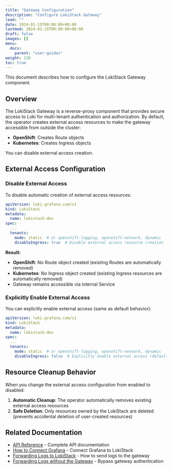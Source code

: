 ```yaml
---
title: "Gateway Configuration"
description: "Configure LokiStack Gateway"
lead: ""
date: 2024-01-15T00:00:00+00:00
lastmod: 2024-01-15T00:00:00+00:00
draft: false
images: []
menu:
  docs:
    parent: "user-guides"
weight: 120
toc: true
---
```


This document describes how to configure the LokiStack Gateway component.

## Overview

The LokiStack Gateway is a reverse-proxy component that provides secure access to Loki for multi-tenant authentication and authorization. By default, the operator creates external access resources to make the gateway accessible from outside the cluster:

- **OpenShift**: Creates Route objects
- **Kubernetes**: Creates Ingress objects

You can disable external access creation.

## External Access Configuration

### Disable External Access

To disable automatic creation of external access resources:

```yaml
apiVersion: loki.grafana.com/v1
kind: LokiStack
metadata:
  name: lokistack-dev
spec:
  ...
  tenants:
    mode: static  # or openshift-logging, openshift-network, dynamic
    disableIngress: true  # Disable external access resource creation
```

**Result:**

- **OpenShift**: No Route object created (existing Routes are automatically removed)
- **Kubernetes**: No Ingress object created (existing Ingress resources are automatically removed)
- Gateway remains accessible via internal Service

### Explicitly Enable External Access

You can explicitly enable external access (same as default behavior):

```yaml
apiVersion: loki.grafana.com/v1
kind: LokiStack
metadata:
  name: lokistack-dev
spec:
  ...
  tenants:
    mode: static  # or openshift-logging, openshift-network, dynamic
    disableIngress: false  # Explicitly enable external access (default)
```

## Resource Cleanup Behavior

When you change the external access configuration from enabled to disabled:

1. **Automatic Cleanup**: The operator automatically removes existing external access resources
2. **Safe Deletion**: Only resources owned by the LokiStack are deleted (prevents accidental deletion of user-created resources)

## Related Documentation

- [API Reference](../operator/api.md) - Complete API documentation
- [How to Connect Grafana](howto_connect_grafana.md) - Connect Grafana to LokiStack
- [Forwarding Logs to LokiStack](forwarding_logs_to_gateway.md) - How to send logs to the gateway
- [Forwarding Logs without the Gateway](forwarding_logs_without_gateway.md) - Bypass gateway authentication
